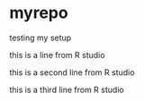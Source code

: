 # myrepo
testing my setup

this is a line from R studio

this is a second line from R studio

this is a third line from R studio